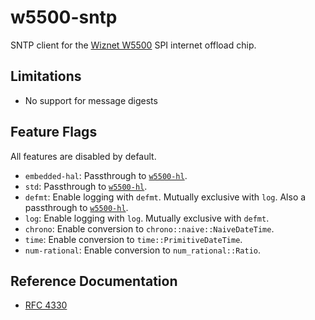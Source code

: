 # w5500-sntp

SNTP client for the [Wiznet W5500] SPI internet offload chip.

## Limitations

* No support for message digests

## Feature Flags

All features are disabled by default.

* `embedded-hal`: Passthrough to [`w5500-hl`].
* `std`: Passthrough to [`w5500-hl`].
* `defmt`: Enable logging with `defmt`.  Mutually exclusive with `log`.
  Also a passthrough to [`w5500-hl`].
* `log`: Enable logging with `log`.  Mutually exclusive with `defmt`.
* `chrono`: Enable conversion to `chrono::naive::NaiveDateTime`.
* `time`: Enable conversion to `time::PrimitiveDateTime`.
* `num-rational`: Enable conversion to `num_rational::Ratio`.

## Reference Documentation

* [RFC 4330](https://www.rfc-editor.org/rfc/rfc4330.html)

[`w5500-hl`]: https://github.com/newAM/w5500-hl-rs
[Wiznet W5500]: https://www.wiznet.io/product-item/w5500/
